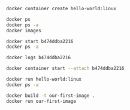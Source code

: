 ```bash
docker container create hello-world:linux
```
```bash
docker ps
docker ps -a
docker images
```
```bash
docker start b474ddba2216
docker ps -a
```
```bash
docker logs b474ddba2216
```
```bash
docker container start --attach b474ddba2216
```
```bash
docker run hello-world:linux
docker ps -a
```
```bash
docker build -t our-first-image .
docker run our-first-image
```